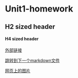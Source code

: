# Unit1-homework
## H2 sized header
#### H4 sized header
[外部链接](https://github.com/)

[跳转到下一个markdown文件](./markdown2.md)

[网页上的图片](https://upload-images.jianshu.io/upload_images/1811713-5836ca1ee4b8fa26.png?imageMogr2/auto-orient/strip|imageView2/2/w/1200/format/webp)
